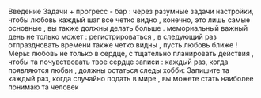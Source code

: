 Введение 
 Задачи  +  прогресс - бар  :  через  разумные  задачи  настройки,  чтобы  любовь  каждый шаг 
 все четко видно  ,  конечно, это  лишь самые основные  , вы  также  должны делать больше  . 
 мемориальный  важный день  не только  может  : 
 регистрироваться  ,  в следующий раз  отпраздновать  времени  также  четко видны  ,  пусть любовь  ближе  ! 
 Меры:  любовь не 
 только  в  сердце,  с  тщательно планировать  действия  , чтобы  та  почувствовать  твое сердце 
 записи  :  каждый раз, когда  появляются  любви  ,  должны 
 остаться  следы 
 хобби:  Запишите  та  каждый раз, когда  случайно  подать  в мире  ,  вы можете стать  наиболее  понимаю  та  человек
